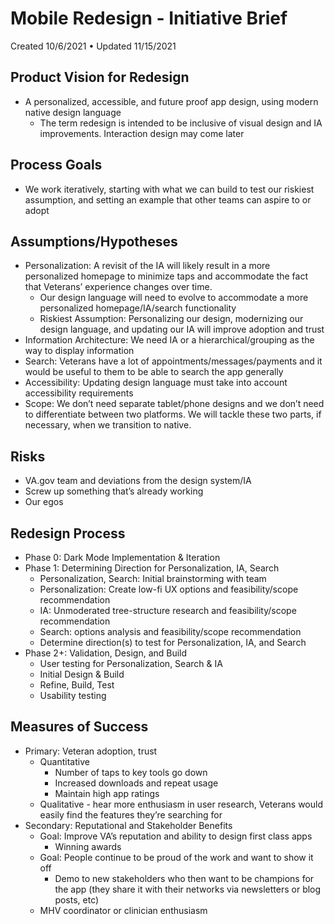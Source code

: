 # Mobile Redesign - Initiative Brief

Created 10/6/2021 • Updated 11/15/2021

## Product Vision for Redesign
- A personalized, accessible, and future proof app design, using modern native design language 
  - The term redesign is intended to be inclusive of visual design and IA improvements. Interaction design may come later

## Process Goals
- We work iteratively, starting with what we can build to test our riskiest assumption, and setting an example that other teams can aspire to or adopt

## Assumptions/Hypotheses
- Personalization: A revisit of the IA will likely result in a more personalized homepage to minimize taps and accommodate the fact that Veterans’ experience changes over time.
    - Our design language will need to evolve to accommodate a more personalized homepage/IA/search functionality 
    - Riskiest Assumption: Personalizing our design, modernizing our design language, and updating our IA will improve adoption and trust
- Information Architecture: We need IA or a hierarchical/grouping as the way to display information 
- Search: Veterans have a lot of appointments/messages/payments and it would be useful to them to be able to search the app generally
- Accessibility: Updating design language must take into account accessibility requirements
- Scope: We don’t need separate tablet/phone designs and we don’t need to differentiate between two platforms. We will tackle these two parts, if necessary, when we transition to native.

## Risks
- VA.gov team and deviations from the design system/IA
- Screw up something that’s already working
- Our egos 

## Redesign Process
- Phase 0: Dark Mode Implementation & Iteration
- Phase 1: Determining Direction for Personalization, IA, Search
    - Personalization, Search: Initial brainstorming with team
    - Personalization: Create low-fi UX options and feasibility/scope recommendation
    - IA: Unmoderated tree-structure research and feasibility/scope recommendation
    - Search: options analysis and feasibility/scope recommendation
    - Determine direction(s) to test for Personalization, IA, and Search
- Phase 2+: Validation, Design, and Build
    - User testing for Personalization, Search & IA
    - Initial Design & Build
    - Refine, Build, Test
    - Usability testing

## Measures of Success
- Primary: Veteran adoption, trust 
    - Quantitative
        - Number of taps to key tools go down
        - Increased downloads and repeat usage
        - Maintain high app ratings
    - Qualitative - hear more enthusiasm in user research, Veterans would easily find the features they’re searching for
- Secondary: Reputational and Stakeholder Benefits 
    - Goal: Improve VA’s reputation and ability to design first class apps
        - Winning awards
    - Goal: People continue to be proud of the work and want to show it off
        - Demo to new stakeholders who then want to be champions for the app (they share it with their networks via newsletters or blog posts, etc)
    - MHV coordinator or clinician enthusiasm
